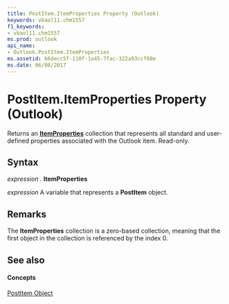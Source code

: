 ```yaml
---
title: PostItem.ItemProperties Property (Outlook)
keywords: vbaol11.chm1557
f1_keywords:
- vbaol11.chm1557
ms.prod: outlook
api_name:
- Outlook.PostItem.ItemProperties
ms.assetid: b6decc5f-110f-1a45-7fac-322a93ccf60e
ms.date: 06/08/2017
---
```



# PostItem.ItemProperties Property (Outlook)

Returns an **[ItemProperties](itemproperties-object-outlook.md)** collection that represents all standard and user-defined properties associated with the Outlook item. Read-only.


## Syntax

 _expression_ . **ItemProperties**

 _expression_ A variable that represents a **PostItem** object.


## Remarks

The **ItemProperties** collection is a zero-based collection, meaning that the first object in the collection is referenced by the index 0.


## See also


#### Concepts


[PostItem Object](postitem-object-outlook.md)

